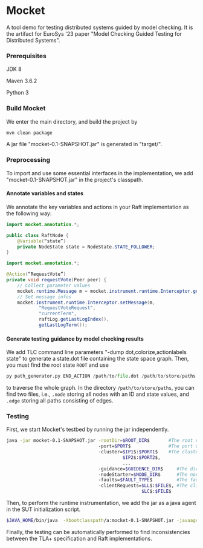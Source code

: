 # Mocket
A tool demo for testing distributed systems guided by model checking.
It is the artifact for EuroSys '23 paper "Model Checking Guided Testing
for Distributed Systems".

### Prerequisites
JDK 8

Maven 3.6.2

Python 3

### Build Mocket
We enter the main directory, and build the project by
```bash
mvn clean package
```

A jar file "mocket-0.1-SNAPSHOT.jar" is generated in "target/".

### Preprocessing

To import and use some essential interfaces in the implementation, we
add "mocket-0.1-SNAPSHOT.jar" in the project's classpath.
#### Annotate variables and states
We annotate the key variables and actions in your Raft implementation as
the following way:
```java
import mocket.annotation.*;

public class RaftNode {
    @Variable(“state”)
    private NodeState state = NodeState.STATE_FOLLOWER;
}
```

```java
import mocket.annotation.*;

@Action(“RequestVote”)
private void requestVote(Peer peer) {
    // Collect parameter values
    mocket.runtime.Message m = mocket.instrument.runtime.Interceptor.getParams(this.NodeId, peer.NodeId);
    // Set message infos
    mocket.instrument.runtime.Interceptor.setMessage(m,
            "RequestVoteRequest",
            "currentTerm",
            raftLog.getLastLogIndex(),
            getLastLogTerm());
```

#### Generate testing guidance by model checking results
We add TLC command line parameters "-dump dot,colorize,actionlabels
state" to generate a state.dot file containing the state space graph. 
Then, you must find the root state `ROOT` and use
```python
py path_generator.py END_ACTION /path/to/file.dot /path/to/store/paths por
```
to traverse the whole graph. In the directory `/path/to/store/paths`, you can
find two files, i.e., `.node` storing all nodes with an ID and state
values, and `.edge` storing all paths consisting of edges.

### Testing
First, we start Mocket's testbed by running the jar independently.
```bash
java -jar mocket-0.1-SNAPSHOT.jar -rootDir=$ROOT_DIR$       #The root directory of SUT.
                                  -port=$PORT$              #The port used by Mocket.
                                  -cluster=$IP1$:$PORT1$    #The cluster setting.
                                           $IP2$:$PORT2$,
                                           ...
                                  -guidance=$GUIDENCE_DIR$     #The directory to store guidance files
                                  -nodeStarter=$NODE_DIR$      #The node start script
                                  -faults=$FAULT_TYPE$         #The fault types to be injected.
                                  -clientRequests=$LL$:$FILE$, #The client requests and corresponding script file.
                                                  $LC$:$FILE$
```

Then, to perform the runtime instrumentation, we add the jar as a java agent in the SUT initialization script.
```bash
$JAVA_HOME/bin/java  -Xbootclasspath/a:mocket-0.1-SNAPSHOT.jar -javaagent:mocket-0.1-SNAPSHOT.jar SUT.main.class
```

Finally, the testing can be automatically performed to find inconsistencies between the TLA+ specification and
Raft implementations.